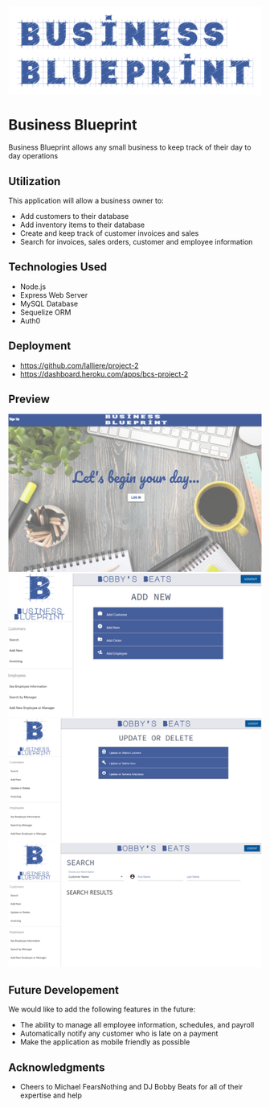<img src="./public/assets/bb3Blue.png">

# Business Blueprint

Business Blueprint allows any small business to keep track of their day to day operations


## Utilization

This application will allow a business owner to:
- Add customers to their database
- Add inventory items to their database
- Create and keep track of customer invoices and sales
- Search for invoices, sales orders, customer and employee information


## Technologies Used

- Node.js
- Express Web Server
- MySQL Database
- Sequelize ORM
- Auth0


## Deployment

- https://github.com/lalliere/project-2
- https://dashboard.heroku.com/apps/bcs-project-2


## Preview

<img src="./public/assets/landingPage.png">
<img src="./public/assets/addNewPage.png">
<img src="./public/assets/updatePage.png">
<img src="./public/assets/searchPage.png">

## Future Developement

We would like to add the following features in the future:
- The ability to manage all employee information, schedules, and payroll
- Automatically notify any customer who is late on a payment
- Make the application as mobile friendly as possible

## Acknowledgments

* Cheers to Michael FearsNothing and DJ Bobby Beats for all of their expertise and help